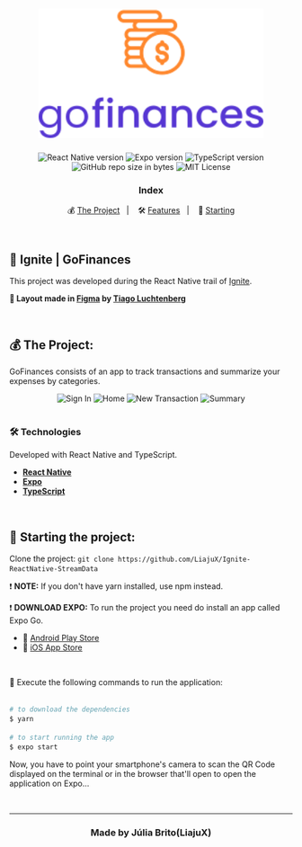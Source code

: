 <h1 align="center">
  <img src="./src/assets/gofinances.svg" alt="GoFinances" width="400px">
</h1>

<p align="center">  
  <img alt="React Native version" src="https://img.shields.io/badge/React_Native-v0.63.4-60dafb?style=flat&logoColor=60dafb&logo=react">
  
  <img alt="Expo version" src="https://img.shields.io/badge/Expo-v41.0.1-blue?style=flat&logo=expo">

  <img alt="TypeScript version" src="https://img.shields.io/badge/TypeScript-v4.0.0-007acc?style=flat&logoColor=007acc&logo=typescript">

  <br>
  
  <img alt="GitHub repo size in bytes" src="https://img.shields.io/github/repo-size/LiajuX/Ignite-ReactNative-GoFinances?color=green">
    
  <img alt="MIT License" src="https://img.shields.io/github/license/LiajuX/Ignite-ReactNative-GoFinances">
</p>

<h3 align="center">
  Index
</h3>

<p align="center">
  💰 <a href="#%EF%B8%8F-the-project">The Project</a>&nbsp;&nbsp;&nbsp;|&nbsp;&nbsp;&nbsp;
  🛠 <a href="#-technologies">Features</a>&nbsp;&nbsp;&nbsp;|&nbsp;&nbsp;&nbsp;
  🏁 <a href="#-starting-the-project">Starting</a>
</p>

<br>

## 🚀 Ignite | GoFinances 
This project was developed during the React Native trail of [Ignite](https://rocketseat.com.br/ignite).
<br>

**🎨  Layout made in [Figma](https://www.figma.com/) by [Tiago Luchtenberg](https://www.instagram.com/tiagoluchtenberg/)**<br>

<br> 

## 💰  The Project:

GoFinances consists of an app to track transactions and summarize your expenses by categories.
<br>
<div align="center">
  <img src="https://user-images.githubusercontent.com/53796370/133780396-1b919e2b-1dad-4fcb-9ec5-d618ce6c96a0.png" alt="Sign In" width="220px">
  <img src="https://user-images.githubusercontent.com/53796370/133780394-bad5edaa-9094-4509-9460-3d343b366f73.png" alt="Home" width="220px">
  <img src="https://user-images.githubusercontent.com/53796370/133780386-2c2e940e-5fd1-41f0-8e5b-f4e57777ef84.png" alt="New Transaction" width="220px">
  <img src="https://user-images.githubusercontent.com/53796370/133780398-16830d56-db67-4053-b062-516a027d8b11.png" alt="Summary" width="220px">
</div>

<br>

### 🛠 Technologies
Developed with React Native and TypeScript.

- **[React Native](https://reactnative.dev/)**
- **[Expo](https://expo.io/)**
- **[TypeScript](https://www.typescriptlang.org/)**
<br>

## 🏁 Starting the project:

Clone the project: `git clone https://github.com/LiajuX/Ignite-ReactNative-StreamData`

❗ **NOTE:** If you don't have yarn installed, use npm instead.
<br>

❗ **DOWNLOAD EXPO:** To run the project you need do install an app called Expo Go.
<br>
- 🤖 [Android Play Store](https://play.google.com/store/apps/details?id=host.exp.exponent)
- 🍎 [iOS App Store](https://itunes.com/apps/exponent)

<br>

📱 Execute the following commands to run the application:

````zsh

# to download the dependencies
$ yarn

# to start running the app
$ expo start

````
Now, you have to point your smartphone's camera to scan the QR Code displayed on the terminal or in the browser that'll open to open the application on Expo...

<br>

---

<h3 align="center" >
  Made by Júlia Brito(LiajuX)
</h3>
